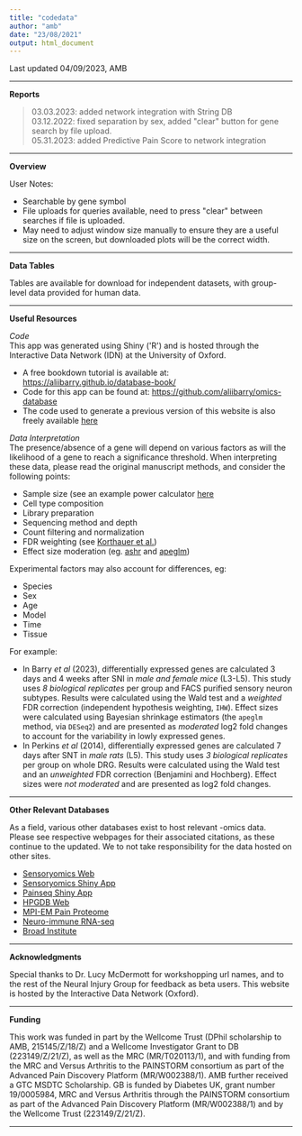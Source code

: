 ```yaml
---
title: "codedata"
author: "amb"
date: "23/08/2021"
output: html_document
---
```


Last updated 04/09/2023, AMB

---

**Reports**

> 03.03.2023: added network integration with String DB  
> 03.12.2022: fixed separation by sex, added "clear" button for gene search by file upload.   
> 05.31.2023: added Predictive Pain Score to network integration 

---

**Overview**

User Notes: 
* Searchable by gene symbol
* File uploads for queries available, need to press "clear" between searches if file is uploaded.
* May need to adjust window size manually to ensure they are a useful size on the screen, but downloaded plots will be the correct width.

---

**Data Tables**

Tables are available for download for independent datasets, with group-level data provided for human data. 

---

**Useful Resources**

_Code_  
This app was generated using Shiny ('R') and is hosted through the Interactive Data Network (IDN) at the University of Oxford. 
* A free bookdown tutorial is available at: https://aliibarry.github.io/database-book/  
* Code for this app can be found at: https://github.com/aliibarry/omics-database  
* The code used to generate a previous version of this website is also freely available [here](https://github.com/aliibarry/shiny)  

_Data Interpretation_  
The presence/absence of a gene will depend on various factors as will the likelihood of a gene to reach a significance threshold. When interpreting these data, please read the original manuscript methods, and consider the following points:  
* Sample size (see an example power calculator   [here](https://bmcbioinformatics.biomedcentral.com/articles/10.1186/s12859-018-2191-5)
* Cell type composition  
* Library preparation  
* Sequencing method and depth  
* Count filtering and normalization  
* FDR weighting  (see  [Korthauer et al.](https://genomebiology.biomedcentral.com/articles/10.1186/s13059-019-1716-1))  
* Effect size moderation (eg. [ashr](https://rdrr.io/cran/ashr/) and [apeglm](https://doi.org/10.1093/bioinformatics/bty895))  

Experimental factors may also account for differences, eg:   
* Species  
* Sex  
* Age  
* Model 
* Time 
* Tissue   

For example:
- In Barry _et al_ (2023), differentially expressed genes are calculated 3 days and 4 weeks after SNI in _male and female mice_ (L3-L5). This study uses _8 biological replicates_ per group and FACS purified sensory neuron subtypes. Results were calculated using the Wald test and a *weighted* FDR correction (independent hypothesis weighting, `IHW`). Effect sizes were calculated using Bayesian shrinkage estimators (the `apeglm` method, via `DESeq2`) and are presented as *moderated* log2 fold changes to account for the variability in lowly expressed genes.  
- In Perkins _et al_ (2014), differentially expressed genes are calculated 7 days after SNT in _male rats_ (L5). This study uses _3 biological replicates_ per group on whole DRG. Results were calculated using the Wald test and an *unweighted* FDR correction (Benjamini and Hochberg). Effect sizes were *not moderated* and are presented as log2 fold changes. 

---


**Other Relevant Databases**

As a field, various other databases exist to host relevant -omics data. Please see respective webpages for their associated citations, as these continue to the updated. We to not take responsibility for the data hosted on other sites. 

* [Sensoryomics Web](https://paincenter.utdallas.edu/sensoryomics/)
* [Sensoryomics Shiny App](https://sensoryomics.shinyapps.io/RNA-Data/)
* [Painseq Shiny App](https://painseq.shinyapps.io/tg-painseq/)
* [HPGDB Web](https://humanpaingeneticsdb.ca/hpgdb/)
* [MPI-EM Pain Proteome](http://painproteome.em.mpg.de/)
* [Neuro-immune RNA-seq](https://rna-seq-browser.herokuapp.com/)  
* [Broad Institute](https://singlecell.broadinstitute.org/)

---

**Acknowledgments**

Special thanks to Dr. Lucy McDermott for workshopping url names, and to the rest of the Neural Injury Group for feedback as beta users. This website is hosted by the Interactive Data Network (Oxford).

---

**Funding**

This work was funded in part by the Wellcome Trust (DPhil scholarship to AMB, 215145/Z/18/Z) and a Wellcome Investigator Grant to DB (223149/Z/21/Z), as well as the MRC (MR/T020113/1), and with funding from the MRC and Versus Arthritis to the PAINSTORM consortium as part of the Advanced Pain Discovery Platform (MR/W002388/1). AMB further received a GTC MSDTC Scholarship. GB is funded by Diabetes UK, grant number 19/0005984, MRC and Versus Arthritis through the PAINSTORM consortium as part of the Advanced Pain Discovery Platform (MR/W002388/1) and by the Wellcome Trust (223149/Z/21/Z). 

---
